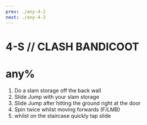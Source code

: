 ```yaml
---
prev: ./any-4-2
next: ./any-4-3
---
```


# 4-S // CLASH BANDICOOT

# any% 
1. Do a slam storage off the back wall <br />
2. Slide Jump with your slam storage
3. Slide Jump after hitting the ground right at the door
4. Spin twice whilst moving forwards (F/LMB)
5. whilst on the staircase quickly tap slide